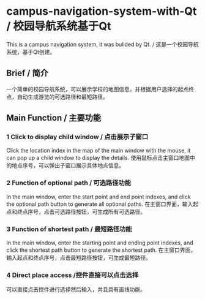 # campus-navigation-system-with-Qt / 校园导航系统基于Qt
This is a campus navigation system, it was bulided by Qt. / 这是一个校园导航系统，基于Qt创建。

## Brief / 简介
一个简单的校园导航系统，可以展示学校的地图信息，并根据用户选择的起点终点，自动生成游览的可选路径和最短路径。

## Main Function / 主要功能
### 1  Click to display child window / 点击展示子窗口
Click the location index in the map of the main window with the mouse, it can pop up a child window to display the details.
使用鼠标点击主窗口地图中的地点序号，可以弹出子窗口展示具体地点信息。
### 2  Function of optional path / 可选路径功能
In the main window, enter the start point and end point indexes, and click the optional path button to generate all optional paths.
在主窗口界面，输入起点和终点序号，点击可选路径按钮，可生成所有可选路径。
### 3  Function of shortest path / 最短路径功能
In the main window, enter the starting point and ending point indexes, and click the shortest path button to generate the shortest path.
在主窗口界面，输入起点和终点序号，点击最短路径按钮，可生成最短路径。
### 4  Direct place access /控件直接可以点击选择
可以直接点击控件进行选择然后输入，并且具有画线功能。
